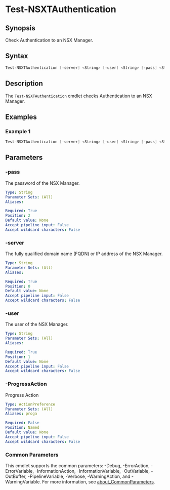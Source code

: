 # Test-NSXTAuthentication

## Synopsis

Check Authentication to an NSX Manager.

## Syntax

```powershell
Test-NSXTAuthentication [-server] <String> [-user] <String> [-pass] <String> [-ProgressAction <ActionPreference>] [<CommonParameters>]
```

## Description

The `Test-NSXTAuthentication` cmdlet checks Authentication to an NSX Manager.

## Examples

### Example 1

```powershell
Test-NSXTAuthentication [-server] <String> [-user] <String> [-pass] <String>
```

## Parameters

### -pass

The password of the NSX Manager.

```yaml
Type: String
Parameter Sets: (All)
Aliases:

Required: True
Position: 2
Default value: None
Accept pipeline input: False
Accept wildcard characters: False
```

### -server

The fully qualified domain name (FQDN) or IP address of the NSX Manager.

```yaml
Type: String
Parameter Sets: (All)
Aliases:

Required: True
Position: 0
Default value: None
Accept pipeline input: False
Accept wildcard characters: False
```

### -user

The user of the NSX Manager.

```yaml
Type: String
Parameter Sets: (All)
Aliases:

Required: True
Position: 1
Default value: None
Accept pipeline input: False
Accept wildcard characters: False
```

### -ProgressAction

Progress Action

```yaml
Type: ActionPreference
Parameter Sets: (All)
Aliases: proga

Required: False
Position: Named
Default value: None
Accept pipeline input: False
Accept wildcard characters: False
```

### Common Parameters

This cmdlet supports the common parameters: -Debug, -ErrorAction, -ErrorVariable, -InformationAction, -InformationVariable, -OutVariable, -OutBuffer, -PipelineVariable, -Verbose, -WarningAction, and -WarningVariable. For more information, see [about_CommonParameters](http://go.microsoft.com/fwlink/?LinkID=113216).

